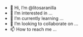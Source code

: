 - 👋 Hi, I’m @litosaranilla
- 👀 I’m interested in ...
- 🌱 I’m currently learning ...
- 💞️ I’m looking to collaborate on ...
- 📫 How to reach me ...

<!---
litosaranilla/litosaranilla is a ✨ special ✨ repository because its `README.md` (this file) appears on your GitHub profile.
You can click the Preview link to take a look at your changes.
--->
